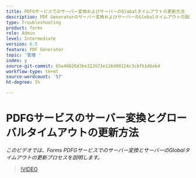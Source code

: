 ```yaml
---
title: PDFGサービスでのサーバー変換およびサーバーのGlobalタイムアウトの更新方法
description: PDF Generatorのサーバー変換およびサーバーのGlobalタイムアウトの設定
type: Troubleshooting
product: forms
role: Admin
level: Intermediate
version: 6.5
feature: PDF Generator
topic: '管理 '
index: y
source-git-commit: 65a40826d3be322673e116d98124c3cbfb1d6eb4
workflow-type: tm+mt
source-wordcount: '57'
ht-degree: 5%

---
```



# PDFGサービスのサーバー変換とグローバルタイムアウトの更新方法

*このビデオでは、Forms PDFGサービスでのサーバー変換とサーバーのGlobalタイムアウトの更新プロセスを説明します。*

>[!VIDEO](https://video.tv.adobe.com/v/335514?quality=9&learn=on)

